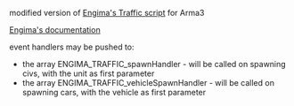 
modified version of [Engima's Traffic script](https://forums.bistudio.com/topic/186976-engima39s-traffic-script-release/) for Arma3

[Engima's documentation](Documentation.txt)


event handlers may be pushed to:
* the array ENGIMA_TRAFFIC_spawnHandler - will be called on spawning civs, with the unit as first parameter
* the array ENGIMA_TRAFFIC_vehicleSpawnHandler - will be called on spawning cars, with the vehicle as first parameter
